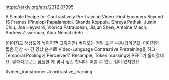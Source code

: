 https://arxiv.org/abs/2312.07395

A Simple Recipe for Contrastively Pre-training Video-First Encoders Beyond 16 Frames (Pinelopi Papalampidi, Skanda Koppula, Shreya Pathak, Justin Chiu, Joe Heyward, Viorica Patraucean, Jiajun Shen, Antoine Miech, Andrew Zisserman, Aida Nematzdeh)

(이미지도 해상도가 높아지면 그렇지만) 비디오는 정말 토큰 싸움(?)이군요. 이미지와 짧은 영상 -> 긴 영상 순서로 Video-Language Contrastive Pretraining을 하고 Temporal Pooling에 Perceiver로 Resample, Token masking에 PEFT가 들어갔네요. 결과적으로는 심플한 게 맞나 싶긴 합니다. 어쩔 수 없는 점이 있지만요.

#video_transformer #contrastive_learning 